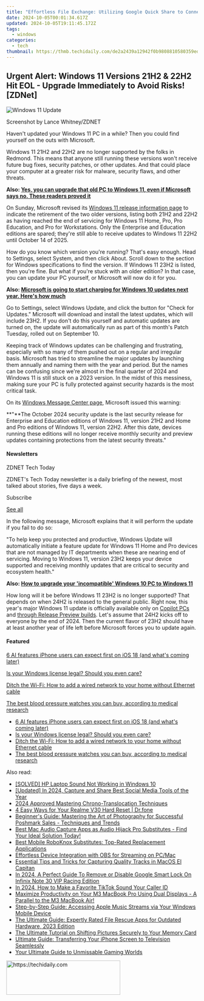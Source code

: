 ```yaml
---
title: "Effortless File Exchange: Utilizing Google Quick Share to Connect Windows and Android Devices Efficiently | Insights by ZDNET"
date: 2024-10-05T00:01:34.617Z
updated: 2024-10-05T19:11:45.172Z
tags:
  - windows
categories:
  - tech
thumbnail: https://thmb.techidaily.com/de2a2439a12942f0b9808810580359ed4223c732cf24aad5cc401c9c124e67ae.jpeg
---
```


## Urgent Alert: Windows 11 Versions 21H2 & 22H2 Hit EOL - Upgrade Immediately to Avoid Risks![ZDNet]

![Windows 11 Update](https://www.zdnet.com/a/img/resize/a3d7f6204a4a80c657ff5a478fcd7dde3d2564e1/2024/09/11/b679a3e9-5816-4292-8618-8cad24cce468/figure-top-update-your-windows-11-pc-to-version-23h2-or-else.jpg?auto=webp&width=1280)

Screenshot by Lance Whitney/ZDNET

Haven't updated your Windows 11 PC in a while? Then you could find yourself on the outs with Microsoft. 

Windows 11 21H2 and 22H2 are no longer supported by the folks in Redmond. This means that anyone still running these versions won't receive future bug fixes, security patches, or other updates. And that could place your computer at a greater risk for malware, security flaws, and other threats.

**Also: [Yes, you can upgrade that old PC to Windows 11, even if Microsoft says no. These readers proved it](https://www.zdnet.com/article/yes-you-can-upgrade-that-old-pc-to-windows-11-even-if-microsoft-says-no-these-readers-proved-it/)**

On Sunday, Microsoft revised its [Windows 11 release information page](https://learn.microsoft.com/en-us/windows/release-health/windows11-release-information) to indicate the retirement of the two older versions, listing both 21H2 and 22H2 as having reached the end of servicing for Windows 11 Home, Pro, Pro Education, and Pro for Workstations. Only the Enterprise and Education editions are spared; they're still able to receive updates to Windows 11 22H2 until October 14 of 2025.

How do you know which version you're running? That's easy enough. Head to Settings, select System, and then click About. Scroll down to the section for Windows specifications to find the version. If Windows 11 23H2 is listed, then you're fine. But what if you're stuck with an older edition? In that case, you can update your PC yourself, or Microsoft will now do it for you.

**Also: [Microsoft is going to start charging for Windows 10 updates next year. Here's how much](https://www.zdnet.com/article/microsoft-is-going-to-start-charging-for-windows-10-updates-next-year-heres-how-much/)**

Go to Settings, select Windows Update, and click the button for "Check for Updates." Microsoft will download and install the latest updates, which will include 23H2\. If you don't do this yourself and automatic updates are turned on, the update will automatically run as part of this month's Patch Tuesday, rolled out on September 10.

Keeping track of Windows updates can be challenging and frustrating, especially with so many of them pushed out on a regular and irregular basis. Microsoft has tried to streamline the major updates by launching them annually and naming them with the year and period. But the names can be confusing since we're almost in the final quarter of 2024 and Windows 11 is still stuck on a 2023 version. In the midst of this messiness, making sure your PC is fully protected against security hazards is the most critical task.

On its [Windows Message Center page](https://learn.microsoft.com/en-us/windows/release-health/windows-message-center), Microsoft issued this warning:

**"**The October 2024 security update is the last security release for Enterprise and Education editions of Windows 11, version 21H2 and Home and Pro editions of Windows 11, version 22H2\. After this date, devices running these editions will no longer receive monthly security and preview updates containing protections from the latest security threats."

#### Newsletters

ZDNET Tech Today

ZDNET's Tech Today newsletter is a daily briefing of the newest, most talked about stories, five days a week.

 Subscribe

[See all](https://www.zdnet.com/newsletters/)

In the following message, Microsoft explains that it will perform the update if you fail to do so:

"To help keep you protected and productive, Windows Update will automatically initiate a feature update for Windows 11 Home and Pro devices that are not managed by IT departments when these are nearing end of servicing. Moving to Windows 11, version 23H2 keeps your device supported and receiving monthly updates that are critical to security and ecosystem health."

**Also: [How to upgrade your 'incompatible' Windows 10 PC to Windows 11](https://www.zdnet.com/article/how-to-upgrade-your-incompatible-windows-10-pc-to-windows-11/)**

How long will it be before Windows 11 23H2 is no longer supported? That depends on when 24H2 is released to the general public. Right now, this year's major Windows 11 update is officially available only on [Copilot PCs](https://support.microsoft.com/en-us/topic/kb5043950-windows-11-version-24h2-support-2fd719b6-8c26-469f-99fe-832eb1b702d7) and [through Release Preview builds](https://blogs.windows.com/windows-insider/2024/05/22/releasing-windows-11-version-24h2-to-the-release-preview-channel/). Let's assume that 24H2 kicks off to everyone by the end of 2024\. Then the current flavor of 23H2 should have at least another year of life left before Microsoft forces you to update again.

#### Featured

[6 AI features iPhone users can expect first on iOS 18 (and what's coming later)](https://www.zdnet.com/article/6-ai-features-iphone-users-can-expect-first-on-ios-18-and-whats-coming-later/ "6 AI features iPhone users can expect first on iOS 18 (and what's coming later)")

[Is your Windows license legal? Should you even care?](https://www.zdnet.com/article/is-your-windows-license-legal-should-you-even-care/ "Is your Windows license legal? Should you even care?")

[Ditch the Wi-Fi: How to add a wired network to your home without Ethernet cable](https://www.zdnet.com/article/ditch-the-wi-fi-how-to-add-a-wired-network-to-your-home-without-ethernet-cable/ "Ditch the Wi-Fi: How to add a wired network to your home without Ethernet cable")

[The best blood pressure watches you can buy, according to medical research](https://www.zdnet.com/article/best-blood-pressure-watch/ "The best blood pressure watches you can buy, according to medical research")

* [6 AI features iPhone users can expect first on iOS 18 (and what's coming later)](https://www.zdnet.com/article/6-ai-features-iphone-users-can-expect-first-on-ios-18-and-whats-coming-later/ "6 AI features iPhone users can expect first on iOS 18 (and what's coming later)")
* [Is your Windows license legal? Should you even care?](https://www.zdnet.com/article/is-your-windows-license-legal-should-you-even-care/ "Is your Windows license legal? Should you even care?")
* [Ditch the Wi-Fi: How to add a wired network to your home without Ethernet cable](https://www.zdnet.com/article/ditch-the-wi-fi-how-to-add-a-wired-network-to-your-home-without-ethernet-cable/ "Ditch the Wi-Fi: How to add a wired network to your home without Ethernet cable")
* [The best blood pressure watches you can buy, according to medical research](https://www.zdnet.com/article/best-blood-pressure-watch/ "The best blood pressure watches you can buy, according to medical research")

<ins class="adsbygoogle"
     style="display:block"
     data-ad-format="autorelaxed"
     data-ad-client="ca-pub-7571918770474297"
     data-ad-slot="1223367746"></ins>

<ins class="adsbygoogle"
     style="display:block"
     data-ad-client="ca-pub-7571918770474297"
     data-ad-slot="8358498916"
     data-ad-format="auto"
     data-full-width-responsive="true"></ins>

<span class="atpl-alsoreadstyle">Also read:</span>
<div><ul>
<li><a href="https://sound-issues.techidaily.com/solved-hp-laptop-sound-not-working-in-windows-10/"><u>[SOLVED] HP Laptop Sound Not Working in Windows 10</u></a></li>
<li><a href="https://facebook-video-recording.techidaily.com/updated-in-2024-capture-and-share-best-social-media-tools-of-the-year/"><u>[Updated] In 2024, Capture and Share Best Social Media Tools of the Year</u></a></li>
<li><a href="https://fox-cloud.techidaily.com/2024-approved-mastering-chrono-translocation-techniques/"><u>2024 Approved Mastering Chrono-Translocation Techniques</u></a></li>
<li><a href="https://phone-solutions.techidaily.com/4-easy-ways-for-your-realme-v30-hard-reset-drfone-by-drfone-reset-android-reset-android/"><u>4 Easy Ways for Your Realme V30 Hard Reset | Dr.fone</u></a></li>
<li><a href="https://win-luxury.techidaily.com/beginners-guide-mastering-the-art-of-photography-for-successful-poshmark-sales-techniques-and-trends/"><u>Beginner's Guide: Mastering the Art of Photography for Successful Poshmark Sales - Techniques and Trends</u></a></li>
<li><a href="https://win-luxury.techidaily.com/best-mac-audio-capture-apps-as-audio-hijack-pro-substitutes-find-your-ideal-solution-today/"><u>Best Mac Audio Capture Apps as Audio Hijack Pro Substitutes - Find Your Ideal Solution Today!</u></a></li>
<li><a href="https://win-luxury.techidaily.com/best-mobile-roboknox-substitutes-top-rated-replacement-applications/"><u>Best Mobile RoboKnox Substitutes: Top-Rated Replacement Applications</u></a></li>
<li><a href="https://facebook-video-files.techidaily.com/effortless-device-integration-with-obs-for-streaming-on-pcmac/"><u>Effortless Device Integration with OBS for Streaming on PC/Mac</u></a></li>
<li><a href="https://win-luxury.techidaily.com/essential-tips-and-tricks-for-capturing-quality-tracks-in-macos-el-capitan/"><u>Essential Tips and Tricks for Capturing Quality Tracks in MacOS El Capitan</u></a></li>
<li><a href="https://unlock-android.techidaily.com/in-2024-a-perfect-guide-to-remove-or-disable-google-smart-lock-on-infinix-note-30-vip-racing-edition-by-drfone-android/"><u>In 2024, A Perfect Guide To Remove or Disable Google Smart Lock On Infinix Note 30 VIP Racing Edition</u></a></li>
<li><a href="https://some-techniques.techidaily.com/in-2024-how-to-make-a-favorite-tiktok-sound-your-caller-id/"><u>In 2024, How to Make a Favorite TikTok Sound Your Caller ID</u></a></li>
<li><a href="https://tech-haven.techidaily.com/maximize-productivity-on-your-m3-macbook-pro-using-dual-displays-a-parallel-to-the-m3-macbook-air/"><u>Maximize Productivity on Your M3 MacBook Pro Using Dual Displays - A Parallel to the M3 MacBook Air!</u></a></li>
<li><a href="https://win-luxury.techidaily.com/step-by-step-guide-accessing-apple-music-streams-via-your-windows-mobile-device/"><u>Step-by-Step Guide: Accessing Apple Music Streams via Your Windows Mobile Device</u></a></li>
<li><a href="https://win-luxury.techidaily.com/the-ultimate-guide-expertly-rated-file-rescue-apps-for-outdated-hardware-2023-edition/"><u>The Ultimate Guide: Expertly Rated File Rescue Apps for Outdated Hardware, 2023 Edition</u></a></li>
<li><a href="https://win-luxury.techidaily.com/the-ultimate-tutorial-on-shifting-pictures-securely-to-your-memory-card/"><u>The Ultimate Tutorial on Shifting Pictures Securely to Your Memory Card</u></a></li>
<li><a href="https://win-luxury.techidaily.com/ultimate-guide-transferring-your-iphone-screen-to-television-seamlessly/"><u>Ultimate Guide: Transferring Your iPhone Screen to Television Seamlessly</u></a></li>
<li><a href="https://on-screen-recording.techidaily.com/your-ultimate-guide-to-unmissable-gaming-worlds/"><u>Your Ultimate Guide to Unmissable Gaming Worlds</u></a></li>
</ul></div>

<!-- affiliate ads begin -->
<a href="https://laganoo.pxf.io/c/5597632/1484945/16446" target="_top" id="1484945">
  <img src="//a.impactradius-go.com/display-ad/16446-1484945" border="0" alt="https://techidaily.com" width="300" height="90"/>
</a>
<img height="0" width="0" src="https://laganoo.pxf.io/i/5597632/1484945/16446" style="position:absolute;visibility:hidden;" border="0" />
<!-- affiliate ads end -->

